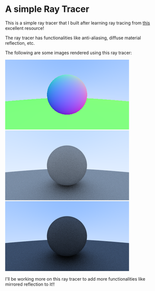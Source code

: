 # A simple Ray Tracer

This is a simple ray tracer that I built after learning ray tracing from <a href="https://raytracing.github.io/">this</a> excellent resource!

The ray tracer has functionalities like anti-aliasing, diffuse material reflection, etc. 

The following are some images rendered using this ray tracer:

![](./img_asset/image_hitable_antialias.png)
![](./img_asset/image_diffuse_light.png)
![](./img_asset/image_diffuse_dark.png)

I'll be working more on this ray tracer to add more functionalities like mirrored reflection to it!!